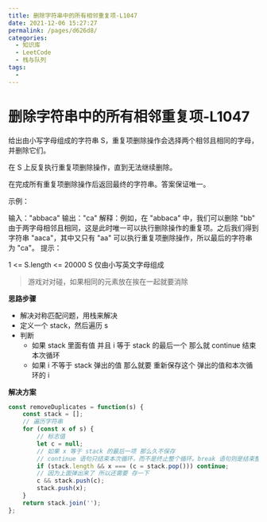 ```yaml
---
title: 删除字符串中的所有相邻重复项-L1047
date: 2021-12-06 15:27:27
permalink: /pages/d626d8/
categories:
  - 知识库
  - LeetCode
  - 栈与队列
tags:
  - 
---
```


# 删除字符串中的所有相邻重复项-L1047

给出由小写字母组成的字符串 S，重复项删除操作会选择两个相邻且相同的字母，并删除它们。

在 S 上反复执行重复项删除操作，直到无法继续删除。

在完成所有重复项删除操作后返回最终的字符串。答案保证唯一。

示例：

输入："abbaca"
输出："ca"
解释：例如，在 "abbaca" 中，我们可以删除 "bb" 由于两字母相邻且相同，这是此时唯一可以执行删除操作的重复项。之后我们得到字符串 "aaca"，其中又只有 "aa" 可以执行重复项删除操作，所以最后的字符串为 "ca"。
提示：

1 <= S.length <= 20000
S 仅由小写英文字母组成

> 游戏对对碰，如果相同的元素放在挨在一起就要消除

**思路步骤**

- 解决对称匹配问题，用栈来解决
- 定义一个 stack，然后遍历 s
- 判断
  - 如果 stack 里面有值 并且 i 等于 stack 的最后一个 那么就 continue 结束本次循环
  - 如果 i 不等于 stack 弹出的值 那么就要 重新保存这个 弹出的值和本次循环的 i

**解决方案**

```js
const removeDuplicates = function(s) {
    const stack = [];
    // 遍历字符串
    for (const x of s) {
        // 标志值
        let c = null;
        // 如果 x 等于 stack 的最后一项 那么久不保存
        // continue 语句只结束本次循环，而不是终止整个循环。break 语句则是结束整个循环过程，不再判断执行循环的条件是否成立。
        if (stack.length && x === (c = stack.pop())) continue;
        // 因为上面弹出来了 所以还需要 存一下
        c && stack.push(c);
        stack.push(x);
    }
    return stack.join('');
};
```


